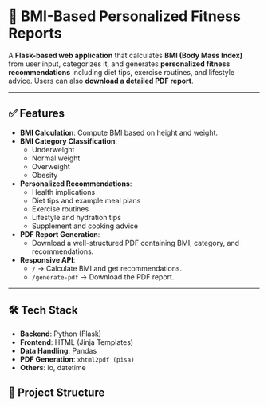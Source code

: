 # 🧮 BMI-Based Personalized Fitness Reports

A **Flask-based web application** that calculates **BMI (Body Mass Index)** from user input, categorizes it, and generates **personalized fitness recommendations** including diet tips, exercise routines, and lifestyle advice. Users can also **download a detailed PDF report**.

---

## ✅ Features
- **BMI Calculation**: Compute BMI based on height and weight.
- **BMI Category Classification**:
  - Underweight
  - Normal weight
  - Overweight
  - Obesity
- **Personalized Recommendations**:
  - Health implications
  - Diet tips and example meal plans
  - Exercise routines
  - Lifestyle and hydration tips
  - Supplement and cooking advice
- **PDF Report Generation**:
  - Download a well-structured PDF containing BMI, category, and recommendations.
- **Responsive API**:
  - `/` → Calculate BMI and get recommendations.
  - `/generate-pdf` → Download the PDF report.

---

## 🛠️ Tech Stack
- **Backend**: Python (Flask)
- **Frontend**: HTML (Jinja Templates)
- **Data Handling**: Pandas
- **PDF Generation**: `xhtml2pdf (pisa)`
- **Others**: io, datetime


## 📂 Project Structure

